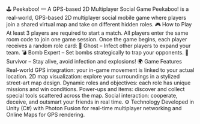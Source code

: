 🕹️ Peekaboo! — A GPS-based 2D Multiplayer Social Game
Peekaboo! is a real-world, GPS-based 2D multiplayer social mobile game where players join a shared virtual map and take on different hidden roles.
🎮 How to Play
At least 3 players are required to start a match.
All players enter the same room code to join one game session.
Once the game begins, each player receives a random role card:
👻 Ghost – Infect other players to expand your team.
💣 Bomb Expert – Set bombs strategically to trap your opponents.
🧍 Survivor – Stay alive, avoid infection and explosions!
🌍 Game Features
Real-world GPS integration: your in-game movement is linked to your actual location.
2D map visualization: explore your surroundings in a stylized street-art map design.
Dynamic roles and objectives: each role has unique missions and win conditions.
Power-ups and items: discover and collect special tools scattered across the map.
Social interaction: cooperate, deceive, and outsmart your friends in real time.
⚙️ Technology
Developed in Unity (C#) with Photon Fusion for real-time multiplayer networking and Online Maps for GPS rendering.
